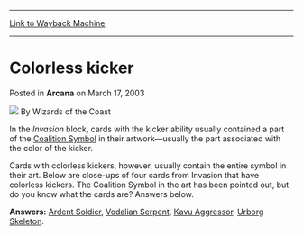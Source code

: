 
---
[Link to Wayback Machine](https://web.archive.org/web/20210429032139/https://magic.wizards.com/en/articles/archive/arcana/colorless-kicker-2003-03-17)

[_metadata_:author]:- "Wizards of the Coast"
[_metadata_:description]:- "In the Invasion block, cards with the kicker ability usually contained a part of the Coalition Symbol in their artwork—usually the part associated with the color of the kicker.Cards with colorless kickers, however, usually contain the entire symbol in their art. Below are close-ups of four cards from Invasion that have colorless kickers. The Coalition Symbol in the art has"
[_metadata_:generator]:- "Drupal 7 (http://drupal.org)"
[_metadata_:node]:- "605356"
[_metadata_:publish_date]:- "2003-03-17"
[_metadata_:source]:- "div-main-content"
[_metadata_:title]:- "Colorless kicker"
[_metadata_:wayback_capture_timestamp]:- "2021-04-29 03:21:39"
[_metadata_:wayback_raw_url]:- "https://web.archive.org/web/20210429032139id_/https://magic.wizards.com/en/articles/archive/arcana/colorless-kicker-2003-03-17"
[_metadata_:wayback_url]:- "https://magic.wizards.com/en/articles/archive/arcana/colorless-kicker-2003-03-17"
---


Colorless kicker
================



 Posted in **Arcana**
 on March 17, 2003 






![](https://media.magic.wizards.com/styles/auth_small/public/images/person/wizards_author.jpg)
By Wizards of the Coast











In the *Invasion* block, cards with the kicker ability usually contained a part of the [Coalition Symbol](http://archive.wizards.com/default.asp?x=mtgcom/arcana/31) in their artwork—usually the part associated with the color of the kicker.

Cards with colorless kickers, however, usually contain the entire symbol in their art. Below are close-ups of four cards from Invasion that have colorless kickers. The Coalition Symbol in the art has been pointed out, but do you know what the cards are? Answers below.

  
  
  
  
  
  
  
  
  
  
  
  
  
  
  
**Answers:** 
[Ardent Soldier](http://gatherer.wizards.com/Pages/Card/Details.aspx?name=Ardent+Soldier), [Vodalian Serpent](http://gatherer.wizards.com/Pages/Card/Details.aspx?name=Vodalian+Serpent), [Kavu Aggressor](http://gatherer.wizards.com/Pages/Card/Details.aspx?name=Kavu+Aggressor), [Urborg Skeleton](http://gatherer.wizards.com/Pages/Card/Details.aspx?name=Urborg+Skeleton).







